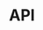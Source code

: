 ---
title: "API"
draft: false
menu:
  docs:
    name: "APIs"
    identifier: "APIs"
    parent: "Development"
    weight: 1
---